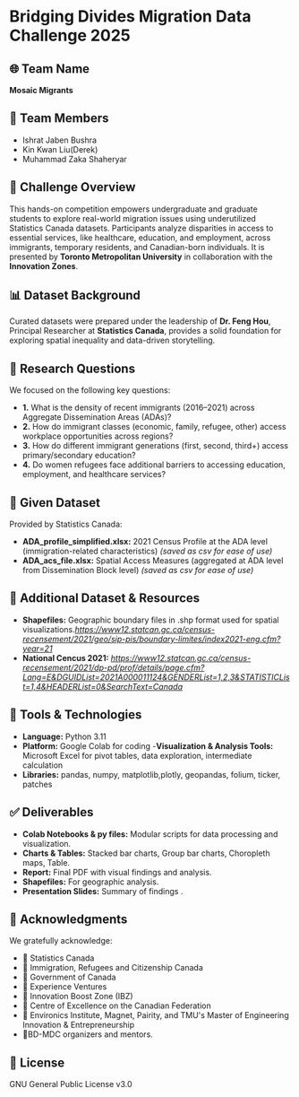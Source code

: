 
# Bridging Divides Migration Data Challenge 2025 

## 🌐 Team Name 
 **Mosaic Migrants**
## 👥 Team Members
-	Ishrat Jaben Bushra
-	Kin Kwan Liu(Derek)
-	Muhammad Zaka Shaheryar

## 📌 Challenge Overview
 This hands-on competition empowers undergraduate and graduate students to explore real-world migration issues using underutilized Statistics Canada datasets. Participants analyze disparities in access to essential services, like healthcare, education, and employment, across immigrants, temporary residents, and Canadian-born individuals. It is presented by **Toronto Metropolitan University** in collaboration with the **Innovation Zones**.
## 📊 Dataset Background
 Curated datasets were prepared under the leadership of **Dr. Feng Hou**, Principal Researcher at **Statistics Canada**, provides a solid foundation for exploring spatial inequality and data-driven storytelling.

## 🧠 Research Questions
We focused on the following key questions:

- **1.** What is the density of recent immigrants (2016–2021) across Aggregate Dissemination Areas (ADAs)?
- **2.** How do immigrant classes (economic, family, refugee, other) access workplace opportunities across regions?
- **3.** How do different immigrant generations (first, second, third+) access primary/secondary education?
- **4.** Do women refugees face additional barriers to accessing education, employment, and healthcare services?
## 📂 Given Dataset
Provided by Statistics Canada:
- **ADA_profile_simplified.xlsx:** 2021 Census Profile at the ADA level (immigration-related characteristics) *(*saved as csv for ease of use*)*
- **ADA_acs_file.xlsx:** Spatial Access Measures (aggregated at ADA level from Dissemination Block level) *(*saved as csv for ease of use*)*
## 📂 Additional Dataset & Resources
- **Shapefiles:** Geographic boundary files in .shp format used for spatial visualizations.*https://www12.statcan.gc.ca/census-recensement/2021/geo/sip-pis/boundary-limites/index2021-eng.cfm?year=21*
- **National Cencus 2021:** *https://www12.statcan.gc.ca/census-recensement/2021/dp-pd/prof/details/page.cfm?Lang=E&DGUIDList=2021A000011124&GENDERList=1,2,3&STATISTICList=1,4&HEADERList=0&SearchText=Canada*
## 🔧 Tools & Technologies
- **Language:** Python 3.11
- **Platform:** Google Colab for coding
-**Visualization & Analysis Tools:** Microsoft Excel for pivot tables, data exploration, intermediate calculation
-  **Libraries:** pandas, numpy, matplotlib,plotly, geopandas, folium, ticker, patches
## ✅ Deliverables
- **Colab Notebooks & py files:** Modular scripts for data processing and visualization.
- **Charts & Tables:** Stacked bar charts, Group bar charts, Choropleth maps, Table.
- **Report:** Final PDF with visual findings and analysis.
- **Shapefiles:** For geographic analysis.
- **Presentation Slides:** Summary of findings .
## 📜 Acknowledgments
We gratefully acknowledge:

- 📍 Statistics Canada
- 📍 Immigration, Refugees and Citizenship Canada
- 📍 Government of Canada
- 📍 Experience Ventures
- 📍 Innovation Boost Zone (IBZ)
- 📍 Centre of Excellence on the Canadian Federation
- 📍 Environics Institute, Magnet, Pairity, and TMU's Master of Engineering Innovation & Entrepreneurship
- 👤BD-MDC organizers and mentors.

## 📜 License
GNU General Public License v3.0



